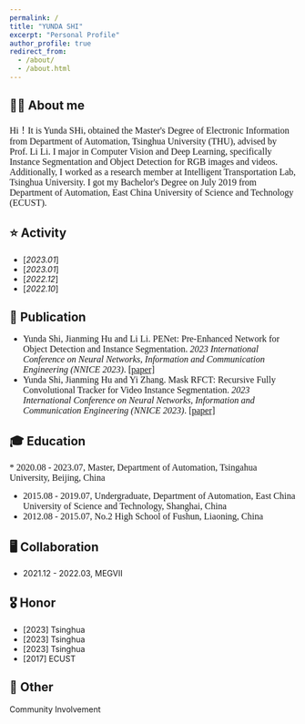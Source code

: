 ```yaml
---
permalink: /
title: "YUNDA SHI"
excerpt: "Personal Profile"
author_profile: true
redirect_from: 
  - /about/
  - /about.html
---
```


**👨‍🎓 About me**
------
<font size=3 face="Optima"> Hi！It is Yunda SHi, obtained the Master's Degree of Electronic Information from Department of Automation, Tsinghua University (THU), advised by Prof. Li Li. I major in Computer Vision and Deep Learning, specifically Instance Segmentation and Object Detection for RGB images and videos. Additionally, I worked as a research member at Intelligent Transportation Lab, Tsinghua University. I got my Bachelor's Degree on July 2019 from Department of Automation, East China University of Science and Technology (ECUST). </font>


**⭐️ Activity**
------
* [_2023.01_] 
* [_2023.01_]
* [_2022.12_]
* [_2022.10_]

**📝 Publication**
------
* <font size=3 face="Optima"> Yunda Shi, Jianming Hu and Li Li. PENet: Pre-Enhanced Network for Object Detection and Instance Segmentation. _2023 International Conference on Neural Networks, Information and Communication Engineering (NNICE 2023)_. </font> [<font size=3 face="Optima">[paper]</font>](https://ieeexplore.ieee.org/abstract/document/10105781)
* <font size=3 face="Optima">  Yunda Shi, Jianming Hu and Yi Zhang. Mask RFCT: Recursive Fully Convolutional Tracker for Video Instance Segmentation. _2023 International Conference on Neural Networks, Information and Communication Engineering (NNICE 2023)_. </font>[<font size=3 face="Optima">[paper]</font>](https://ieeexplore.ieee.org/abstract/document/10105756)

**🎓 Education**
------
<font size=3 face="Optima"> * 2020.08 - 2023.07, Master, Department of Automation, Tsingahua University, Beijing, China
* 2015.08 - 2019.07, Undergraduate, Department of Automation, East China University of Science and Technology, Shanghai, China
* 2012.08 - 2015.07, No.2 High School of Fushun, Liaoning, China </font>

**🖥️ Collaboration**
------
* 2021.12 - 2022.03, MEGVII

**🎖️ Honor**
------
* [2023] Tsinghua
* [2023] Tsinghua
* [2023] Tsinghua
* [2017] ECUST


**🔋 Other**
------
Community Involvement

